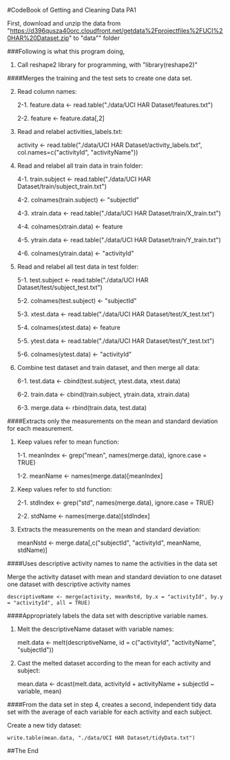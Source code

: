 #CodeBook of Getting and Cleaning Data PA1

First, download and unzip the data from "https://d396qusza40orc.cloudfront.net/getdata%2Fprojectfiles%2FUCI%20HAR%20Dataset.zip"
to "data"" folder

###Following is what this program doing,

1. Call reshape2 library for programming, with "library(reshape2)"

####Merges the training and the test sets to create one data set.

2. Read column names:

   2-1. feature.data <- read.table("./data/UCI HAR Dataset/features.txt")

   2-2. feature <- feature.data[,2]

3. Read and relabel activities_labels.txt:

   activity <- read.table("./data/UCI HAR Dataset/activity_labels.txt",      col.names=c("activityId", "activityName"))

4. Read and relabel all train data in train folder:

   4-1. train.subject <- read.table("./data/UCI HAR Dataset/train/subject_train.txt")

   4-2. colnames(train.subject) <- "subjectId"

   4-3. xtrain.data <- read.table("./data/UCI HAR Dataset/train/X_train.txt")

   4-4. colnames(xtrain.data) <- feature

   4-5. ytrain.data <- read.table("./data/UCI HAR Dataset/train/Y_train.txt")

   4-6. colnames(ytrain.data) <- "activityId"

5. Read and relabel all test data in test folder:

   5-1. test.subject <- read.table("./data/UCI HAR Dataset/test/subject_test.txt")

   5-2. colnames(test.subject) <- "subjectId"

   5-3. xtest.data <- read.table("./data/UCI HAR Dataset/test/X_test.txt")

   5-4. colnames(xtest.data) <- feature

   5-5. ytest.data <- read.table("./data/UCI HAR Dataset/test/Y_test.txt")

   5-6. colnames(ytest.data) <- "activityId"

6. Combine test dataset and train dataset, and then merge all data:

   6-1. test.data <- cbind(test.subject, ytest.data, xtest.data)

   6-2. train.data <- cbind(train.subject, ytrain.data, xtrain.data)

   6-3. merge.data <- rbind(train.data, test.data)

####Extracts only the measurements on the mean and standard deviation for each measurement. 

1. Keep values refer to mean function:

   1-1. meanIndex <- grep("mean", names(merge.data), ignore.case = TRUE)

   1-2. meanName <- names(merge.data)[meanIndex]

2. Keep values refer to std function: 

   2-1. stdIndex <- grep("std", names(merge.data), ignore.case = TRUE)

   2-2. stdName <- names(merge.data)[stdIndex]

3. Extracts the measurements on the mean and standard deviation:

   meanNstd <- merge.data[,c("subjectId", "activityId", meanName, stdName)]

####Uses descriptive activity names to name the activities in the data set

Merge the activity dataset with mean and standard deviation to one dataset one dataset with descriptive activity names

    descriptiveName <- merge(activity, meanNstd, by.x = "activityId", by.y = "activityId", all = TRUE)

####Appropriately labels the data set with descriptive variable names. 

1. Melt the descriptiveName dataset with variable names:

    melt.data <- melt(descriptiveName, id = c("activityId", "activityName", "subjectId"))

2. Cast the melted dataset according to the mean for each activity and subject:

    mean.data <- dcast(melt.data, activityId + activityName + subjectId ~ variable, mean)

####From the data set in step 4, creates a second, independent tidy data set with the average of each variable for each activity and each subject.

Create a new tidy dataset:

    write.table(mean.data, "./data/UCI HAR Dataset/tidyData.txt")

##The End
